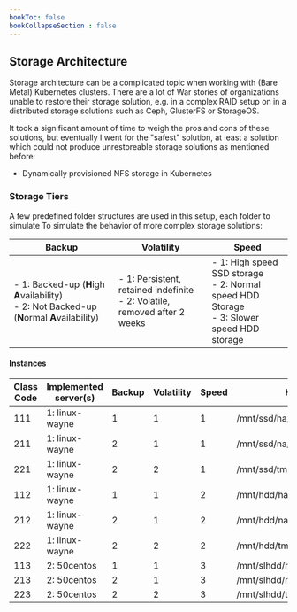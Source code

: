 ```yaml
---
bookToc: false
bookCollapseSection : false
---
```

## Storage Architecture
Storage architecture can be a complicated topic when working with (Bare Metal) Kubernetes clusters.
There are a lot of War stories of organizations unable to restore their storage solution, e.g. in a complex RAID setup on in a distributed storage solutions such as Ceph, GlusterFS or StorageOS.

It took a significant amount of time to weigh the pros and cons of these solutions, but eventually I went for the "safest" solution, at least a solution which could not produce unrestoreable storage solutions as mentioned before:

* Dynamically provisioned NFS storage in Kubernetes

### Storage Tiers
A few predefined folder structures are used in this setup, each folder to simulate To simulate the behavior of more complex storage solutions:

| **B**ackup | **V**olatility | **S**peed |
| ---        | ---            | ---       |
| - 1: Backed-up (**H**igh **A**vailability) <br/> - 2: Not Backed-up (**N**ormal **A**vailability)      | - 1: Persistent, retained indefinite <br/> - 2: Volatile, removed after 2 weeks | - 1: High speed SSD storage <br/> - 2: Normal speed HDD Storage <br/> - 3: Slower speed HDD storage |

#### Instances

| Class Code | Implemented server(s) | **B**ackup | **V**olatility | **S**peed | Hostpath                          |
| ---        | ---                   | ---        | ---            | ---       | ---                               |
| 111        | 1: linux-wayne        | 1          | 1              | 1         | /mnt/ssd/ha/<service_name>        |
| 211        | 1: linux-wayne        | 2          | 1              | 1         | /mnt/ssd/na/<service_name>        |
| 221        | 1: linux-wayne        | 2          | 2              | 1         | /mnt/ssd/tmp/<service_name>       |
| 112        | 1: linux-wayne        | 1          | 1              | 2         | /mnt/hdd/ha/<service_name>        |
| 212        | 1: linux-wayne        | 2          | 1              | 2         | /mnt/hdd/na/<service_name>        |
| 222        | 1: linux-wayne        | 2          | 2              | 2         | /mnt/hdd/tmp/<service_name>       |
| 113        | 2: 50centos           | 1          | 1              | 3         | /mnt/slhdd/ha/<service_name>      |
| 213        | 2: 50centos           | 2          | 1              | 3         | /mnt/slhdd/na/<service_name>      |
| 223        | 2: 50centos           | 2          | 2              | 3         | /mnt/slhdd/tmp/<service_name>     |